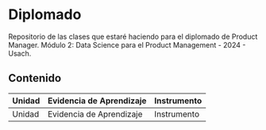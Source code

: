 # Diplomado

Repositorio de las clases que estaré haciendo para el diplomado de Product Manager.
Módulo 2: Data Science para el Product Management - 2024 - Usach.

## Contenido

|   Unidad  |   Evidencia de Aprendizaje    |   Instrumento    |
|-----------|-------------------------------|------------------|
|   Unidad  |   Evidencia de Aprendizaje    |   Instrumento    |